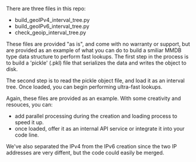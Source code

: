 There are three files in this repo:

   - build_geoIPv4_interval_tree.py
   - build_geoIPv6_interval_tree.py
   - check_geoip_interval_tree.py

These files are provided "as is", and come with no warranty or support, but are provided as an example of what you can do to build a smiliar MMDB type
data structure to perform fast lookups.  The first step in the process is to build a 'pickle' (.pkl) file that serializes the data and writes the object
to disk.

The second step is to read the pickle object file, and load it as an interval tree.  Once loaded, you can begin performing ultra-fast lookups.

Again, these files are provided as an example. With some creativity and resouces, you can:

* add parallel processing during the creation and loading process to speed it up.
* once loaded, offer it as an internal API service or integrate it into your code line.

We've also separated the IPv4 from the IPv6 creation since the two IP addresses are very diffent, but the code could easily be merged.

